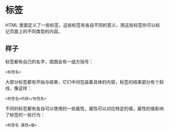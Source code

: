 # 标签

HTML 里面定义了一些标签，这些标签有各自不同的意义，用这些标签你可以标记页面上的不同类型的内容。

## 样子

标签都有自己的名字，周围会有一组方括号：

```
<标签名>
```

大部分标签都有开始与结束，它们中间包装着具体的内容，标签的结束部分有个斜线，像这样：

```
<标签名>内容</标签名>
```

不同的标签都有各自可以使用的一些属性，属性可以对应特定的值，属性的值影响了标签的一些行为：

```
<标签名 属性=值>
```



